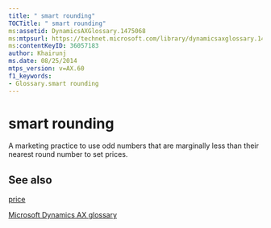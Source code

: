 ```yaml
---
title: " smart rounding"
TOCTitle: " smart rounding"
ms:assetid: DynamicsAXGlossary.1475068
ms:mtpsurl: https://technet.microsoft.com/library/dynamicsaxglossary.1475068(v=AX.60)
ms:contentKeyID: 36057183
author: Khairunj
ms.date: 08/25/2014
mtps_version: v=AX.60
f1_keywords:
- Glossary.smart rounding
---
```


# smart rounding

A marketing practice to use odd numbers that are marginally less than their nearest round number to set prices.

## See also

[price](price.md)

[Microsoft Dynamics AX glossary](glossary/microsoft-dynamics-ax-glossary.md)

  


